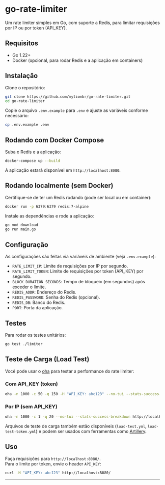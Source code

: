 # go-rate-limiter

Um rate limiter simples em Go, com suporte a Redis, para limitar requisições por IP ou por token (API_KEY).

## Requisitos

- Go 1.22+
- Docker (opcional, para rodar Redis e a aplicação em containers)

## Instalação

Clone o repositório:

```sh
git clone https://github.com/mytionbr/go-rate-limiter.git
cd go-rate-limiter
```

Copie o arquivo `.env.example` para `.env` e ajuste as variáveis conforme necessário:

```sh
cp .env.example .env
```

## Rodando com Docker Compose

Suba o Redis e a aplicação:

```sh
docker-compose up --build
```

A aplicação estará disponível em `http://localhost:8080`.

## Rodando localmente (sem Docker)

Certifique-se de ter um Redis rodando (pode ser local ou em container):

```sh
docker run -p 6379:6379 redis:7-alpine
```

Instale as dependências e rode a aplicação:

```sh
go mod download
go run main.go
```

## Configuração

As configurações são feitas via variáveis de ambiente (veja `.env.example`):

- `RATE_LIMIT_IP`: Limite de requisições por IP por segundo.
- `RATE_LIMIT_TOKEN`: Limite de requisições por token (API_KEY) por segundo.
- `BLOCK_DURATION_SECONDS`: Tempo de bloqueio (em segundos) após exceder o limite.
- `REDIS_ADDR`: Endereço do Redis.
- `REDIS_PASSWORD`: Senha do Redis (opcional).
- `REDIS_DB`: Banco do Redis.
- `PORT`: Porta da aplicação.

## Testes

Para rodar os testes unitários:

```sh
go test ./limiter
```


## Teste de Carga (Load Test)

Você pode usar o [oha](https://github.com/hatoo/oha) para testar a performance do rate limiter:

### Com API_KEY (token)

```sh
oha -n 1000 -c 50 -q 150 -H "API_KEY: abc123" --no-tui --stats-success-breakdown http://localhost:8080/
```

### Por IP (sem API_KEY)

```sh
oha -n 1000 -c 1 -q 20 --no-tui --stats-success-breakdown http://localhost:8080/
```

Arquivos de teste de carga também estão disponíveis (`load-test.yml`, `load-test-token.yml`) e podem ser usados com ferramentas como [Artillery](https://artillery.io/).

## Uso

Faça requisições para `http://localhost:8080/`.  
Para o limite por token, envie o header `API_KEY`:

```sh
curl -H "API_KEY: abc123" http://localhost:8080/
```

---